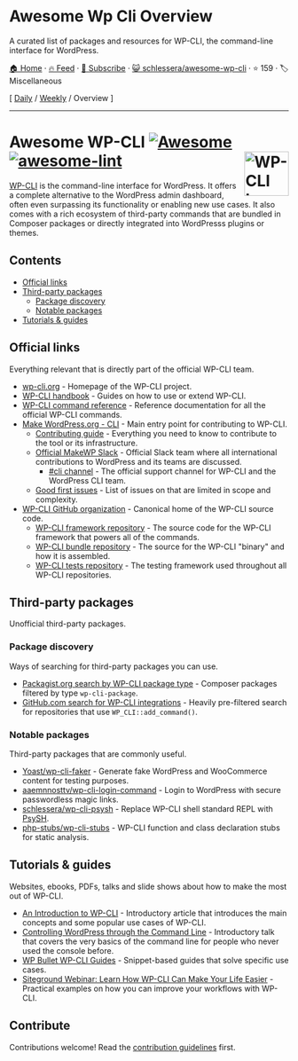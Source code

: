 # Awesome Wp Cli Overview

A curated list of packages and resources for WP-CLI, the command-line interface for WordPress.

[🏠 Home](/README.md) · [🔥 Feed](https://www.trackawesomelist.com/schlessera/awesome-wp-cli/rss.xml) · [📮 Subscribe](https://trackawesomelist.us17.list-manage.com/subscribe?u=d2f0117aa829c83a63ec63c2f&id=36a103854c) · [😺 schlessera/awesome-wp-cli](https://github.com/schlessera/awesome-wp-cli) · ⭐ 159 · 🏷️ Miscellaneous

[ [Daily](/content/schlessera/awesome-wp-cli/README.md) / [Weekly](/content/schlessera/awesome-wp-cli/week/README.md) / Overview ]

---

<!--lint ignore double-link-->

# Awesome WP-CLI [![Awesome](https://awesome.re/badge.svg)](https://awesome.re) [![awesome-lint](https://github.com/schlessera/awesome-wp-cli/workflows/awesome-lint/badge.svg)](https://github.com/schlessera/awesome-wp-cli/actions?query=workflow%3Aawesome-lint) [<img src="https://github.com/schlessera/awesome-wp-cli/raw/master/assets/wp-cli-bw-trans-filled-tight@311x160.png" alt="WP-CLI Logo" align="right" height="80">](https://wp-cli.org/)

<!--lint ignore double-link-->

[WP-CLI](https://wp-cli.org/) is the command-line interface for WordPress. It offers a complete alternative to the WordPress admin dashboard, often even surpassing its functionality or enabling new use cases. It also comes with a rich ecosystem of third-party commands that are bundled in Composer packages or directly integrated into WordPresss plugins or themes.

## Contents

*   [Official links](#official-links)
*   [Third-party packages](#third-party-packages)
    *   [Package discovery](#package-discovery)
    *   [Notable packages](#notable-packages)
*   [Tutorials & guides](#tutorials--guides)

## Official links

Everything relevant that is directly part of the official WP-CLI team.

<!--lint ignore double-link-->

*   [wp-cli.org](https://wp-cli.org/) - Homepage of the WP-CLI project.
*   [WP-CLI handbook](https://make.wordpress.org/cli/handbook/) - Guides on how to use or extend WP-CLI.
*   [WP-CLI command reference](https://developer.wordpress.org/cli/commands/) - Reference documentation for all the official WP-CLI commands.
*   [Make WordPress.org - CLI](https://make.wordpress.org/cli/) - Main entry point for contributing to WP-CLI.
    *   [Contributing guide](https://make.wordpress.org/cli/handbook/contributing/) - Everything you need to know to contribute to the tool or its infrastructure.
    *   [Official MakeWP Slack](https://make.wordpress.org/chat/) - Official Slack team where all international contributions to WordPress and its teams are discussed.
        *   [#cli channel](http://wordpress.slack.com/messages/cli/) - The official support channel for WP-CLI and the WordPress CLI team.
    *   [Good first issues](https://make.wordpress.org/cli/good-first-issues/) - List of issues on that are limited in scope and complexity.
*   [WP-CLI GitHub organization](https://github.com/wp-cli) - Canonical home of the WP-CLI source code.
    *   [WP-CLI framework repository](https://github.com/wp-cli/wp-cli) - The source code for the WP-CLI framework that powers all of the commands.
    *   [WP-CLI bundle repository](https://github.com/wp-cli/wp-cli-bundle) - The source for the WP-CLI "binary" and how it is assembled.
    *   [WP-CLI tests repository](https://github.com/wp-cli/wp-cli-tests) - The testing framework used throughout all WP-CLI repositories.

## Third-party packages

Unofficial third-party packages.

### Package discovery

Ways of searching for third-party packages you can use.

*   [Packagist.org search by WP-CLI package type](https://packagist.org/?type=wp-cli-package) - Composer packages filtered by type `wp-cli-package`.
*   [GitHub.com search for WP-CLI integrations](https://github.com/search?q=WP_CLI%3A%3Aadd_command%28+NOT+Akismet_CLI+NOT+elementor+NOT+WordCamp_CLI_Miscellaneous+NOT+W3TotalCache_Command+extension%3Aphp+language%3APHP+-org%3Awp-cli+-path%3Avendor+-path%3Awp-content+-path%3Apublic+-path%3Adeployer+-path%3Aweb+-path%3Asrc%2Fvendor+-path%3Aapp+-path%3Awordpress+-filename%3Aentity-command.php+-filename%3Aclass-wc-cli.php+-filename%3Awp-cli-bp.php+fork%3Afalse+-filename%3Aextension-command.php+-filename%3Acron-command.php+-filename%3Awp-seo-main.php+-path%3Aplugins+-path%3Adata+-path%3Abackup+-path%3Ademo+-path%3Awordcamp.org+-path%3Awordpress.org+-filename%3Alanguage-command.php+-filename%3Aredirection-cli.php+-path%3Athemes+-path%3Alibrary+-filename%3Aeval-command+-filename%3Arole-command+-filename%3Awidget-command+-filename%3Acache-command.php+-path%3Awp-app+-path%3Apublic_html+-filename%3Aqueue.php+-path%3AmyWeb+-path%3Adocroot+-path%3Awebsite\&type=Code) - Heavily pre-filtered search for repositories that use `WP_CLI::add_command()`.

### Notable packages

Third-party packages that are commonly useful.

*   [Yoast/wp-cli-faker](https://github.com/Yoast/wp-cli-faker) - Generate fake WordPress and WooCommerce content for testing purposes.
*   [aaemnnosttv/wp-cli-login-command](https://github.com/aaemnnosttv/wp-cli-login-command) - Login to WordPress with secure passwordless magic links.
*   [schlessera/wp-cli-psysh](https://github.com/schlessera/wp-cli-psysh) - Replace WP-CLI shell standard REPL with [PsySH](http://psysh.org/).
*   [php-stubs/wp-cli-stubs](https://github.com/php-stubs/wp-cli-stubs) - WP-CLI function and class declaration stubs for static analysis.

## Tutorials & guides

Websites, ebooks, PDFs, talks and slide shows about how to make the most out of WP-CLI.

*   [An Introduction to WP-CLI](https://pascalbirchler.com/an-introduction-to-wp-cli/) - Introductory article that introduces the main concepts and some popular use cases of WP-CLI.
*   [Controlling WordPress through the Command Line](https://wordpress.tv/2017/05/22/alain-schlesser-controlling-wordpress-through-the-command-line-introduction-to-wp-cli/) - Introductory talk that covers the very basics of the command line for people who never used the console before.
*   [WP Bullet WP-CLI Guides](https://guides.wp-bullet.com/category/wp-cli/) - Snippet-based guides that solve specific use cases.
*   [Siteground Webinar: Learn How WP-CLI Can Make Your Life Easier](https://www.youtube.com/watch?v=DlxbRYpZdQg) - Practical examples on how you can improve your workflows with WP-CLI.

## Contribute

Contributions welcome! Read the [contribution guidelines](https://github.com/schlessera/awesome-wp-cli/blob/master/readme.md/contributing.md) first.

